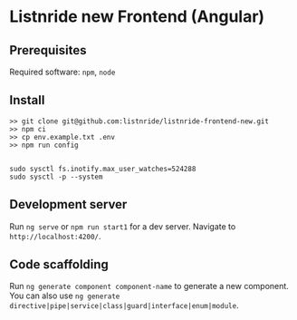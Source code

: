 # Listnride new Frontend (Angular)

## Prerequisites
Required software: `npm`, `node`

## Install
```
>> git clone git@github.com:listnride/listnride-frontend-new.git
>> npm ci
>> cp env.example.txt .env
>> npm run config


sudo sysctl fs.inotify.max_user_watches=524288
sudo sysctl -p --system
```

## Development server

Run `ng serve` or `npm run start1` for a dev server. Navigate to `http://localhost:4200/`.

## Code scaffolding

Run `ng generate component component-name` to generate a new component. You can also use `ng generate directive|pipe|service|class|guard|interface|enum|module`.

